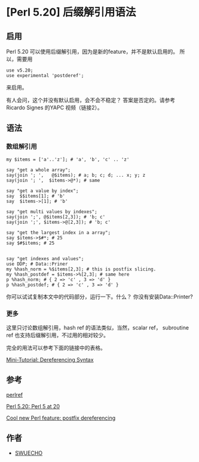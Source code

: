 #  [Perl 5.20] 后缀解引用语法

## 启用 

Perl 5.20 可以使用后缀解引用，因为是新的feature，并不是默认启用的。
所以，需要用

    use v5.20;
    use experimental 'postderef';

来启用。

有人会问，这个并没有默认启用，会不会不稳定？ 答案是否定的。请参考 Ricardo Signes 的YAPC 视频（链接2）。

##  语法

### 数组解引用
    
    my $items = ['a'..'z']; # 'a', 'b', 'c' .. 'z'
    
    say "get a whole array";
    say(join '; ',   @$items); # a; b; c; d; ... x; y; z
    say(join '; ',  $items->@*); # same
    
    say "get a value by index";
    say  $$items[1]; # 'b'
    say  $items->[1]; # 'b'
    
    say "get multi values by indexes";
    say(join ';', @$items[2,3]); # 'b; c'
    say(join ';', $items->@[2,3]); # 'b; c'
    
    say "get the largest index in a array"; 
    say $items->$#*; # 25
    say $#$items; # 25
    
    
    say "get indexes and values";
    use DDP; # Data::Priner 
    my %hash_norm = %$items[2,3]; # this is postfix slicing. 
    my %hash_postdef = $items->%[2,3]; # same here
    p %hash_norm; # { 2 => 'c' , 3 => 'd' }
    p %hash_postdef; # { 2 => 'c' , 3 => 'd' }
    
    
你可以试试复制本文中的代码部分，运行一下。什么？ 你没有安装Data::Printer?

### 更多

这里只讨论数组解引用，hash ref 的语法类似，当然，scalar ref， subroutine ref 也支持后缀解引用，不过用的相对较少。

完全的用法可以参考下面的链接中的表格。

[Mini-Tutorial: Dereferencing Syntax](http://www.perlmonks.org/?node_id=977408)




## 参考

[perlref](https://metacpan.org/pod/distribution/perl/pod/perlref.pod)

[Perl 5.20: Perl 5 at 20](https://www.youtube.com/watch?v=D1LHFKGHceY)

[Cool new Perl feature: postfix dereferencing](http://perltricks.com/article/68/2014/2/13/Cool-new-Perl-feature--postfix-dereferencing)

## 作者  

* [SWUECHO](https://metacpan.org/author/SWUECHO)

